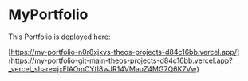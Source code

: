 # MyPortfolio

This Portfolio is deployed here:

[https://my-portfolio-n0r8xjxvs-theos-projects-d84c16bb.vercel.app/](https://my-portfolio-git-main-theos-projects-d84c16bb.vercel.app?_vercel_share=jxFlAOmCYfI8wJR14VMauZ4MG7Q6K7Vw)
